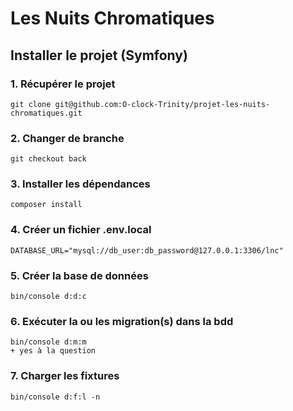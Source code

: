 # Les Nuits Chromatiques

## Installer le projet (Symfony)

### 1. Récupérer le projet
```
git clone git@github.com:O-clock-Trinity/projet-les-nuits-chromatiques.git
```

### 2. Changer de branche
```
git checkout back
```

### 3. Installer les dépendances
```
composer install
```

### 4. Créer un fichier .env.local
```
DATABASE_URL="mysql://db_user:db_password@127.0.0.1:3306/lnc"
```

### 5. Créer la base de données
```
bin/console d:d:c
```

### 6. Exécuter la ou les migration(s) dans la bdd
```
bin/console d:m:m  
+ yes à la question
```
### 7. Charger les fixtures
```
bin/console d:f:l -n
